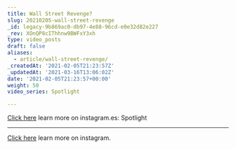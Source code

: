 ```yaml
---
title: Wall Street Revenge?
slug: 20210205-wall-street-revenge
_id: legacy-9b869ac0-db97-4e88-96cd-e0e32d82e227
_rev: XOnQP8cIThhnw9BWFxY3xh
type: video_posts
draft: false
aliases:
  - article/wall-street-revenge/
_createdAt: '2021-02-05T21:23:57Z'
_updatedAt: '2021-03-16T13:06:02Z'
date: '2021-02-05T21:23:57+00:00'
weight: 50
video_series: Spotlight

---
```

[Click here](https://www.instagram.com/tv/CK6iKuwlbDG/) learn more on instagram.es: Spotlight

---
[Click here](https://www.instagram.com/tv/CK6iKuwlbDG/) learn more on instagram.